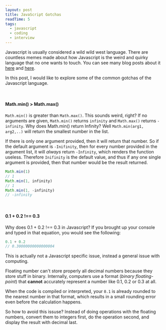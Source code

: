 ```yaml
---
layout: post
title: JavaScript Gotchas
readTime: 5
tags:
  - javascript
  - coding
  - interview
---
```


Javascript is usually considered a wild wild west language. There are countless memes made about how Javascript is the weird and quirky 
language that no one wants to touch. You can see many blog posts about it [here](https://blog.mgechev.com/2013/02/22/javascript-the-weird-parts/) and [here](https://charlieharvey.org.uk/page/javascript_the_weird_parts).

In this post, I would like to explore some of the common gotchas of the Javascript language.
<!--more-->

<br/>

#### Math.min() > Math.max()

<code>Math.min()</code> is greater than <code>Math.max()</code>. This sounds weird, right? If no arguments are given, <code>Math.min()</code> returns <code>infinity</code> and <code>Math.max()</code> returns <code>-infinity</code>. Why does Math.min() return Infinity?
Well <code>Math.min(arg1, arg2,..)</code> will return the smallest number in the list. 

If there is only one argument provided, then it will return that number. So if the default argument is <code>-Inifinity</code>, then for every number provided in the argument list, it will *always* return <code>-Infinity</code>, which renders the function useless. Therefore <code>Inifinity</code> is the default value, and thus if any one single argument is provided, then that number would be the result returned.

```javascript
Math.min(1) 
// 1
Math.min(1, infinity)
// 1
Math.min(1, -infinity)
// -infinity
```

<br/>

#### 0.1 + 0.2 !== 0.3 

Why does 0.1 + 0.2 !== 0.3 in Javascript? If you brought up your console and typed in that equation, you would see the following:

```javascript
0.1 + 0.2
// 0.30000000000000004
```

This is actually not a Javascript specific issue, instead a general issue with computing. 

Floating number can't store properly all decimal numbers because they store stuff in binary. Internally, computers use a format (*binary floating-point*) that **cannot** accurately represent a number like 0.1, 0.2 or 0.3 at all.

When the code is compiled or interpreted, your <code>0.1</code> is already rounded to the nearest number in that format, which results in a small rounding error even before the calculation happens.

So how to avoid this issuse? Instead of doing operations with the floating numbers, convert them to integers first, do the operation second, and display the result with decimal last.

